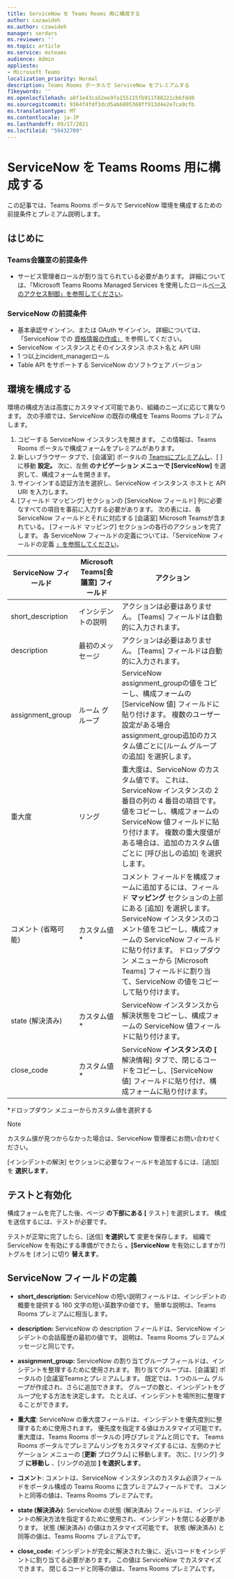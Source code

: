 ```yaml
---
title: ServiceNow を Teams Rooms 用に構成する
author: cazawideh
ms.author: czawideh
manager: serdars
ms.reviewer: ''
ms.topic: article
ms.service: msteams
audience: Admin
appliesto:
- Microsoft Teams
localization_priority: Normal
description: Teams Rooms ポータルで ServiceNow をプレミアムする
f1keywords: ''
ms.openlocfilehash: a8f1e43ca52ee9fa155115fb911f88221cb6fdd0
ms.sourcegitcommit: 9364f4fdf3dcd5ab6805360ff913d4e2e7ca9cfb
ms.translationtype: MT
ms.contentlocale: ja-JP
ms.lasthandoff: 09/17/2021
ms.locfileid: "59432709"
---
```

# <a name="configure-servicenow-for-teams-rooms"></a>ServiceNow を Teams Rooms 用に構成する

この記事では、Teams Rooms ポータルで ServiceNow 環境を構成するための前提条件とプレミアム説明します。

## <a name="before-you-begin"></a>はじめに

### <a name="teams-rooms-prerequisites"></a>Teams会議室の前提条件

- サービス管理者ロールが割り当てられている必要があります。 詳細については、「Microsoft Teams Rooms Managed Services を使用したロール[ベースのアクセス制御」を参照してください](microsoft-teams-rooms-premium-rbac.md)。

### <a name="servicenow-prerequisites"></a>ServiceNow の前提条件

- 基本承認サインイン、または OAuth サインイン。 詳細については、「ServiceNow での [資格情報の作成」](https://developer.servicenow.com/dev.do#!/learn/learning-plans/rome/servicenow_application_developer/app_store_learnv2_rest_rome_creating_credentials) を参照してください。
- ServiceNow インスタンスとそのインスタンス ホスト名と API URI
- 1 つ以上incident_managerロール
- Table API をサポートする ServiceNow のソフトウェア バージョン

## <a name="configure-your-environment"></a>環境を構成する

環境の構成方法は高度にカスタマイズ可能であり、組織のニーズに応じて異なります。 次の手順では、ServiceNow の既存の構成を Teams Rooms プレミアムします。

1. コピーする ServiceNow インスタンスを開きます。 この情報は、Teams Rooms ポータルで構成フォームをプレミアムがあります。
2. 新しいブラウザー タブで、[会議室] ポータルの [Teamsにプレミアムし](https://portal.rooms.microsoft.com/)、[ ] に移動 **設定。** 次に、左側 **のナビゲーション メニューで [ServiceNow]** を選択して、構成フォームを開きます。
3. サインインする認証方法を選択し、ServiceNow インスタンス ホストと API URI を入力します。
4. [フィールド マッピング] セクションの [ServiceNow フィールド] 列に必要なすべての項目を事前に入力する必要があります。 次の表には、各 ServiceNow フィールドとそれに対応する [会議室] Microsoft Teamsが含まれている。 [フィールド マッピング] セクションの各行のアクションを完了します。 各 ServiceNow フィールドの定義については、「ServiceNow フィールドの定義 [」を参照してください](#servicenow-field-definitions)。

| ServiceNow フィールド | Microsoft Teams[会議室] フィールド | アクション |
| --- | --- | --- |
| short_description | インシデントの説明 | アクションは必要はありません。 [Teams] フィールドは自動的に入力されます。 |
| description | 最初のメッセージ | アクションは必要はありません。 [Teams] フィールドは自動的に入力されます。 |
| assignment_group | ルーム グループ | ServiceNow assignment_groupの値をコピーし、構成フォームの [ServiceNow 値] フィールドに貼り付けます。 複数のユーザー設定がある場合assignment_group追加のカスタム値ごとに[ルーム グループの追加] を選択します。 |
| 重大度 | リング | 重大度は、ServiceNow のカスタム値です。 これは、ServiceNow インスタンスの 2 番目の列の 4 番目の項目です。 値をコピーし、構成フォームの ServiceNow 値フィールドに貼り付けます。 複数の重大度値がある場合は、追加のカスタム値ごとに [呼び出しの追加] を選択します。 |
| コメント (省略可能) | カスタム値* | コメント フィールドを構成フォームに追加するには、フィールド **マッピング** セクションの上部にある [追加] を選択します。 ServiceNow インスタンスのコメント値をコピーし、構成フォームの ServiceNow フィールドに貼り付けます。 ドロップダウン メニューから [Microsoft Teams] フィールドに割り当て、ServiceNow の値をコピーして貼り付けます。 |
| state (解決済み) | カスタム値* | ServiceNow インスタンスから解決状態をコピーし、構成フォームの ServiceNow 値フィールドに貼り付けます。 |
| close_code | カスタム値* | ServiceNow **インスタンスの [** 解決情報] タブで、閉じるコードをコピーし、[ServiceNow 値] フィールドに貼り付け、構成フォームに貼り付けます。 |

*ドロップダウン メニューからカスタム値を選択する

>[!NOTE]
>カスタム値が見つからなかった場合は、ServiceNow 管理者にお問い合わせください。

[インシデントの解決] セクションに必要なフィールドを追加するには、[追加] を **選択します**。

## <a name="test-and-enable"></a>テストと有効化

構成フォームを完了した後、ページ **の下部にある [** テスト] を選択します。 構成を送信するには、テストが必要です。

テストが正常に完了したら、[送信] **を選択して** 変更を保存します。 組織で ServiceNow を有効にする準備ができたら **、[ServiceNow** を有効にしますか?] トグルを [オン] に切り **替えます**。

## <a name="servicenow-field-definitions"></a>ServiceNow フィールドの定義

- **short_description:** ServiceNow の短い説明フィールドは、インシデントの概要を提供する 160 文字の短い英数字の値です。 簡単な説明は、Teams Rooms プレミアムに相当します。

- **description:** ServiceNow の description フィールドは、ServiceNow インシデントの会話履歴の最初の値です。 説明は、Teams Rooms プレミアムメッセージと同じです。

- **assignment_group:** ServiceNow の割り当てグループ フィールドは、インシデントを整理するために使用されます。 割り当てグループは、[会議室] ポータルの [会議室Teamsとプレミアムします。 既定では、1 つのルーム グループが作成され、さらに追加できます。 グループの数と、インシデントをグループ化する方法を決定します。 たとえば、インシデントを場所別に整理することができます。

- **重大度**: ServiceNow の重大度フィールドは、インシデントを優先度別に整理するために使用されます。 優先度を指定する値はカスタマイズ可能です。 重大度は、Teams Rooms ポータルの [呼びプレミアムと同じです。 Teams Rooms ポータルでプレミアムリングをカスタマイズするには、左側のナビゲーション メニューの [**更新** プログラム] に移動します。 次に、[リング] タブ **に移動し** 、[リングの追加 **] を選択します**。

- **コメント**: コメントは、ServiceNow インスタンスのカスタム必須フィールドをポータル構成の Teams Rooms に含プレミアムフィールドです。 コメントと同等の値は、Teams Rooms プレミアムです。

- **state (解決済み)**: ServiceNow の状態 (解決済み) フィールドは、インシデントの解決方法を指定するために使用され、インシデントを閉じる必要があります。 状態 (解決済み) の値はカスタマイズ可能です。 状態 (解決済み) と同等の値は、Teams Rooms プレミアムです。

- **close_code:** インシデントが完全に解決された後に、近いコードをインシデントに割り当てる必要があります。 この値は ServiceNow でカスタマイズできます。 閉じるコードと同等の値は、Teams Rooms プレミアムです。
